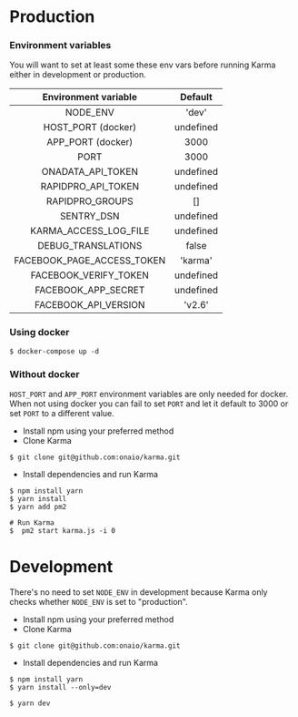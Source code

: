 # Production

### Environment variables

You will want to set at least some these env vars before running Karma either
in development or production.

|     Environment variable     |  Default  |
|:----------------------------:|:---------:|
|      NODE_ENV                |   'dev'   |
|      HOST_PORT (docker)      | undefined |
|      APP_PORT (docker)       |   3000    |
|      PORT                    |   3000    |
|      ONADATA_API_TOKEN       | undefined |
|      RAPIDPRO_API_TOKEN      | undefined |
|      RAPIDPRO_GROUPS         |     []    |
|      SENTRY_DSN              | undefined |
|      KARMA_ACCESS_LOG_FILE   | undefined |
|      DEBUG_TRANSLATIONS      |   false   |
|   FACEBOOK_PAGE_ACCESS_TOKEN |  'karma'  |
|   FACEBOOK_VERIFY_TOKEN      | undefined |
|   FACEBOOK_APP_SECRET        | undefined |
|   FACEBOOK_API_VERSION       |   'v2.6'  |


### Using docker

```
$ docker-compose up -d
```

### Without docker
`HOST_PORT` and `APP_PORT` environment variables are only needed for docker.
When not using docker you can fail to set `PORT` and let it default to 3000
or set `PORT` to a different value.

* Install npm using your preferred method
* Clone Karma
```
$ git clone git@github.com:onaio/karma.git
```

* Install dependencies and run Karma
```
$ npm install yarn
$ yarn install
$ yarn add pm2

# Run Karma
$  pm2 start karma.js -i 0
```

# Development

There's no need to set `NODE_ENV` in development because Karma only
checks whether `NODE_ENV` is set to "production".


* Install npm using your preferred method
* Clone Karma
```
$ git clone git@github.com:onaio/karma.git
```

* Install dependencies and run Karma
```
$ npm install yarn
$ yarn install --only=dev

$ yarn dev
```
